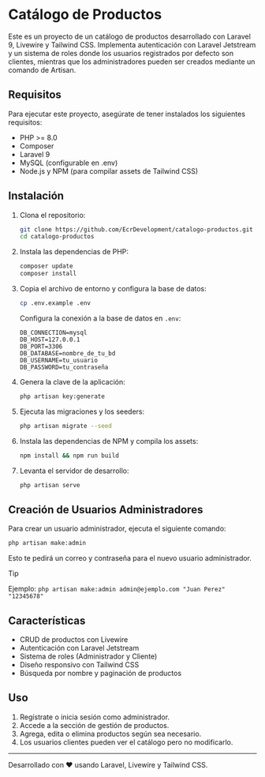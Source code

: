 # Catálogo de Productos

Este es un proyecto de un catálogo de productos desarrollado con Laravel 9, Livewire y Tailwind CSS. Implementa autenticación con Laravel Jetstream y un sistema de roles donde los usuarios registrados por defecto son clientes, mientras que los administradores pueden ser creados mediante un comando de Artisan.

## Requisitos

Para ejecutar este proyecto, asegúrate de tener instalados los siguientes requisitos:

- PHP >= 8.0
- Composer
- Laravel 9
- MySQL (configurable en .env)
- Node.js y NPM (para compilar assets de Tailwind CSS)

## Instalación

1. Clona el repositorio:
   ```sh
   git clone https://github.com/EcrDevelopment/catalogo-productos.git
   cd catalogo-productos
   ```
2. Instala las dependencias de PHP:
   ```sh
   composer update
   composer install
   ```
3. Copia el archivo de entorno y configura la base de datos:
   ```sh
   cp .env.example .env
   ```
   Configura la conexión a la base de datos en `.env`:
    ```
    DB_CONNECTION=mysql
    DB_HOST=127.0.0.1
    DB_PORT=3306
    DB_DATABASE=nombre_de_tu_bd
    DB_USERNAME=tu_usuario
    DB_PASSWORD=tu_contraseña
    ```
4. Genera la clave de la aplicación:
   ```sh
   php artisan key:generate
   ```
5. Ejecuta las migraciones y los seeders:
   ```sh
   php artisan migrate --seed
   ```
6. Instala las dependencias de NPM y compila los assets:
   ```sh
   npm install && npm run build
   ```
7. Levanta el servidor de desarrollo:
   ```sh
   php artisan serve
   ```

## Creación de Usuarios Administradores

Para crear un usuario administrador, ejecuta el siguiente comando:
```sh
php artisan make:admin
```
Esto te pedirá un correo y contraseña para el nuevo usuario administrador.

> [!TIP]
> Ejemplo:
> ```php artisan make:admin admin@ejemplo.com "Juan Perez" "12345678" ```

## Características

- CRUD de productos con Livewire
- Autenticación con Laravel Jetstream
- Sistema de roles (Administrador y Cliente)
- Diseño responsivo con Tailwind CSS
- Búsqueda por nombre y paginación de productos

## Uso

1. Regístrate o inicia sesión como administrador.
2. Accede a la sección de gestión de productos.
3. Agrega, edita o elimina productos según sea necesario.
4. Los usuarios clientes pueden ver el catálogo pero no modificarlo.


---
Desarrollado con ❤️ usando Laravel, Livewire y Tailwind CSS.

